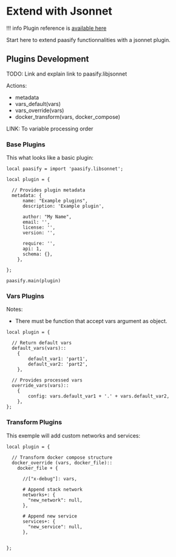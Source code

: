 # Extend with Jsonnet



!!! info
    Plugin reference is [available here](/extend/extend_plugins/#jsonnet-tag)

Start here to extend paasify functionnalities with a jsonnet plugin.

## Plugins Development

TODO: Link and explain link to paasify.libjsonnet


Actions:

* metadata
* vars_default(vars)
* vars_override(vars)
* docker_transform(vars, docker_compose)

LINK: To variable processing order


### Base Plugins

This what looks like a basic plugin:
```
local paasify = import 'paasify.libsonnet';

local plugin = {

  // Provides plugin metadata
  metadata: {
      name: "Example plugins",
      description: 'Example plugin',

      author: "My Name",
      email: '',
      license: '',
      version: '',

      require: '',
      api: 1,
      schema: {},
    },

};

paasify.main(plugin)
```

### Vars Plugins

Notes:

* There must be function that accept vars argument as object.

```
local plugin = {

  // Return default vars
  default_vars(vars)::
    {
        default_var1: 'part1',
        default_var2: 'part2',
    },

  // Provides processed vars
  override_vars(vars)::
    {
        config: vars.default_var1 + '.' + vars.default_var2,
    },
};
```



### Transform Plugins

This exemple will add custom networks and services:
```
local plugin = {

  // Transform docker compose structure
  docker_override (vars, docker_file)::
    docker_file + {

      //["x-debug"]: vars,

      # Append stack network
      networks+: {
        "new_network": null,
      },

      # Append new service
      services+: {
        "new_service": null,
      },


};
```
